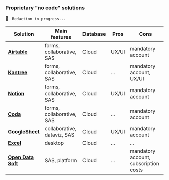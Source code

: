### Proprietary "no code" solutions

🚧  &nbsp; `Redaction in progress...`

| Solution                                             | Main features | Database | Pros | Cons |
| ---                                                  | ---           | ---      | ---  | --- |
| **[Airtable       ](airtable.com)**                     | forms, collaborative, SAS | Cloud | UX/UI | mandatory account |
| **[Kantree        ](https://kantree.io/)**              | forms, collaborative, SAS | Cloud | ... | mandatory account, UX/UI |
| **[Notion         ](notion.so)**                        | forms, collaborative, SAS | Cloud | UX/UI | mandatory account |
| **[Coda           ](https://coda.io/)**                 | forms, collaborative, SAS | Cloud | ... | mandatory account |
| **[GoogleSheet    ](https://google.com/sheets/about/)** | collaborative, dataviz, SAS | Cloud | UX/UI | mandatory account |
| **[Excel          ](https://office.live.com/)**         | desktop | Cloud | ... | ... |
| **[Open Data Soft ](https://www.opendatasoft.com/en/)** | SAS, platform | Cloud | ... | mandatory account, subscription costs |
